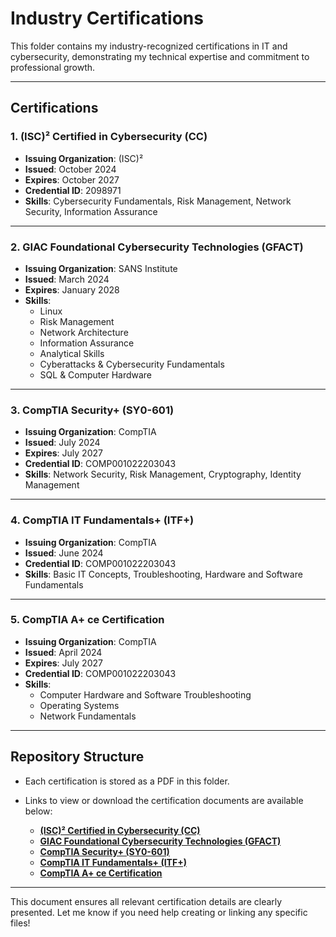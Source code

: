 # Industry Certifications

This folder contains my industry-recognized certifications in IT and cybersecurity, demonstrating my technical expertise and commitment to professional growth.

---

## Certifications

### 1. (ISC)² Certified in Cybersecurity (CC)
- **Issuing Organization**: (ISC)²
- **Issued**: October 2024
- **Expires**: October 2027
- **Credential ID**: 2098971
- **Skills**: Cybersecurity Fundamentals, Risk Management, Network Security, Information Assurance

---

### 2. GIAC Foundational Cybersecurity Technologies (GFACT)
- **Issuing Organization**: SANS Institute
- **Issued**: March 2024
- **Expires**: January 2028
- **Skills**:
  - Linux
  - Risk Management
  - Network Architecture
  - Information Assurance
  - Analytical Skills
  - Cyberattacks & Cybersecurity Fundamentals
  - SQL & Computer Hardware

---

### 3. CompTIA Security+ (SY0-601)
- **Issuing Organization**: CompTIA
- **Issued**: July 2024
- **Expires**: July 2027
- **Credential ID**: COMP001022203043
- **Skills**: Network Security, Risk Management, Cryptography, Identity Management

---

### 4. CompTIA IT Fundamentals+ (ITF+)
- **Issuing Organization**: CompTIA
- **Issued**: June 2024
- **Credential ID**: COMP001022203043
- **Skills**: Basic IT Concepts, Troubleshooting, Hardware and Software Fundamentals

---

### 5. CompTIA A+ ce Certification
- **Issuing Organization**: CompTIA
- **Issued**: April 2024
- **Expires**: July 2027
- **Credential ID**: COMP001022203043
- **Skills**:
  - Computer Hardware and Software Troubleshooting
  - Operating Systems
  - Network Fundamentals

---

## Repository Structure

- Each certification is stored as a PDF in this folder.
- Links to view or download the certification documents are available below:

  - **[(ISC)² Certified in Cybersecurity (CC)](ISC2-Certified-in-Cybersecurity.pdf)**
  - **[GIAC Foundational Cybersecurity Technologies (GFACT)](GIAC-GFACT.pdf)**
  - **[CompTIA Security+ (SY0-601)](CompTIA-Security+.pdf)**
  - **[CompTIA IT Fundamentals+ (ITF+)](CompTIA-ITF+.pdf)**
  - **[CompTIA A+ ce Certification](CompTIA-A+.pdf)**

---

This document ensures all relevant certification details are clearly presented. Let me know if you need help creating or linking any specific files!
